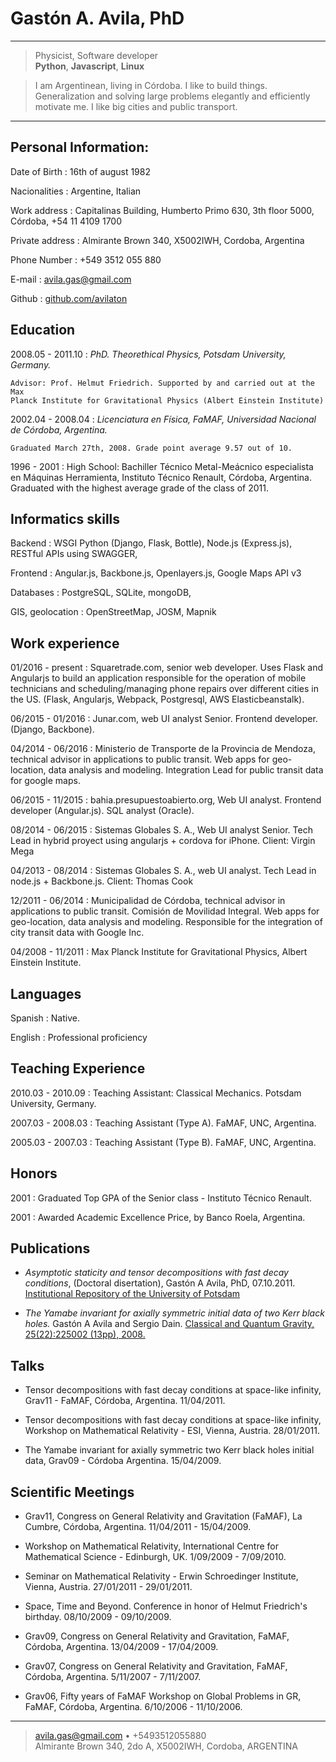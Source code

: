 Gastón A. Avila, PhD
=====================

---------------------------------------------------------------

>  Physicist, Software developer\
>  **Python**, **Javascript**, **Linux**

> I am Argentinean, living in Córdoba. I like to build things.\
Generalization and solving large problems elegantly and efficiently motivate me.
I like big cities and public transport.

---------------------------------------------------------------


Personal Information:
---------------------

Date of Birth
:   16th of august 1982

Nacionalities
:    Argentine, Italian

Work address
:   Capitalinas Building, Humberto Primo 630, 3th floor
    5000, Córdoba, +54 11 4109 1700

Private address
:   Almirante Brown 340, X5002IWH, Cordoba, Argentina

Phone Number
:   +549 3512 055 880

E-mail
:   <avila.gas@gmail.com>

Github
:   [github.com/avilaton](https://github.com/avilaton)


Education
---------

2008.05 - 2011.10
:   *PhD. Theorethical Physics, Potsdam University, Germany.*

    Advisor: Prof. Helmut Friedrich. Supported by and carried out at the Max
    Planck Institute for Gravitational Physics (Albert Einstein Institute)

2002.04 - 2008.04
:   *Licenciatura en Física, FaMAF, Universidad Nacional de Córdoba, Argentina.*

    Graduated March 27th, 2008. Grade point average 9.57 out of 10. 

1996 - 2001
:   High School: Bachiller Técnico Metal-Meácnico especialista en Máquinas 
    Herramienta, Instituto Técnico Renault, Córdoba,
    Argentina. Graduated with the highest average grade of the class of 2011.



Informatics skills
------------------

Backend
:   WSGI Python (Django, Flask, Bottle), Node.js (Express.js), RESTful APIs using SWAGGER,

Frontend
:   Angular.js, Backbone.js, Openlayers.js, Google Maps API v3

Databases
:   PostgreSQL, SQLite, mongoDB,

GIS, geolocation
:   OpenStreetMap, JOSM, Mapnik


Work experience
---------------

01/2016 - present
:   Squaretrade.com, senior web developer.
    Uses Flask and Angularjs to build an application responsible for the operation of mobile
    technicians and scheduling/managing phone repairs over different cities in the US.
    (Flask, Angularjs, Webpack, Postgresql, AWS Elasticbeanstalk).

06/2015 - 01/2016
:   Junar.com, web UI analyst Senior.
    Frontend developer. (Django, Backbone).

04/2014 - 06/2016
:   Ministerio de Transporte de la Provincia de Mendoza, technical advisor in
    applications to public transit. Web apps for geo-location, data analysis and modeling.
    Integration Lead for public transit data for google maps.

06/2015 - 11/2015
:   bahia.presupuestoabierto.org, Web UI analyst.
    Frontend developer (Angular.js). SQL analyst (Oracle).

08/2014 - 06/2015
:   Sistemas Globales S. A., Web UI analyst Senior.
    Tech Lead in hybrid proyect using angularjs + cordova for iPhone. Client: Virgin Mega

04/2013 - 08/2014
:   Sistemas Globales S. A., web UI analyst. Tech Lead in node.js + Backbone.js.
    Client: Thomas Cook

12/2011 - 06/2014
:   Municipalidad de Córdoba, technical advisor in applications to public transit.
    Comisión de Movilidad Integral. Web apps for geo-location, data analysis and modeling.
    Responsible for the integration of city transit data with Google Inc.

04/2008 - 11/2011
:   Max Planck Institute for Gravitational Physics, Albert Einstein Institute.



Languages
---------

Spanish
:   Native.

English
:   Professional proficiency



Teaching Experience
-------------------

2010.03 - 2010.09
:   Teaching Assistant: Classical Mechanics. Potsdam University, Germany.

2007.03 - 2008.03
:   Teaching Assistant (Type A). FaMAF, UNC, Argentina.

2005.03 - 2007.03
:   Teaching Assistant (Type B). FaMAF, UNC, Argentina.


Honors
------

2001
:   Graduated Top GPA of the Senior class - Instituto Técnico Renault.

2001
:   Awarded Academic Excellence Price, by Banco Roela, Argentina.



Publications
------------

- *Asymptotic staticity and tensor decompositions with fast decay conditions*,
(Doctoral disertation), Gastón A Avila, PhD, 07.10.2011.
[Institutional Repository of the University of Potsdam](http://opus.kobv.de/ubp/volltexte/2011/5404/)

- *The Yamabe invariant for axially symmetric initial data of two Kerr black
holes.* Gastón A Avila and Sergio Dain.
[Classical and Quantum Gravity, 25(22):225002 (13pp), 2008.](http://iopscience.iop.org/0264-9381/25/22/225002)



Talks
-----

- Tensor decompositions with fast decay conditions at space-like infinity,
Grav11 - FaMAF, Córdoba, Argentina. 11/04/2011.

- Tensor decompositions with fast decay conditions at space-like infinity,
Workshop on Mathematical Relativity - ESI, Vienna, Austria.
28/01/2011.

- The Yamabe invariant for axially symmetric two Kerr black holes initial data,
Grav09 - Córdoba Argentina. 15/04/2009.



Scientific Meetings
-------------------

- Grav11, Congress on General Relativity and Gravitation (FaMAF),
La Cumbre, Córdoba, Argentina. 11/04/2011 - 15/04/2009. 

- Workshop on Mathematical Relativity, International Centre for Mathematical
Science - Edinburgh, UK. 1/09/2009 - 7/09/2010.

- Seminar on Mathematical Relativity - Erwin Schroedinger Institute, Vienna,
Austria. 27/01/2011 - 29/01/2011.

- Space, Time and Beyond. Conference in honor of Helmut Friedrich's birthday.
08/10/2009 - 09/10/2009.

- Grav09, Congress on General Relativity and Gravitation, FaMAF, Córdoba,
Argentina. 13/04/2009 - 17/04/2009.

- Grav07, Congress on General Relativity and Gravitation, FaMAF, Córdoba,
Argentina. 5/11/2007 - 7/11/2007.

- Grav06, Fifty years of FaMAF Workshop on Global Problems in GR, FaMAF,
Córdoba, Argentina. 6/10/2006 - 11/10/2006.


---------------------------------------------------------------


> <avila.gas@gmail.com> • +5493512055880\
>  Almirante Brown 340, 2do A, X5002IWH, Cordoba, ARGENTINA
